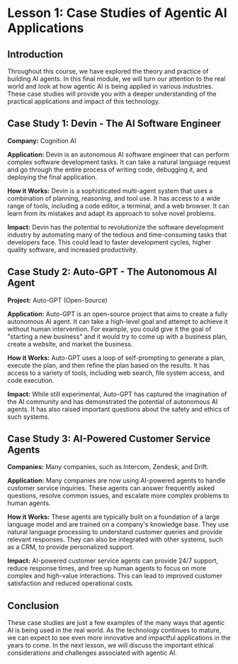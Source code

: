 # Lesson 1: Case Studies of Agentic AI Applications

## Introduction

Throughout this course, we have explored the theory and practice of building AI agents. In this final module, we will turn our attention to the real world and look at how agentic AI is being applied in various industries. These case studies will provide you with a deeper understanding of the practical applications and impact of this technology.

## Case Study 1: Devin - The AI Software Engineer

**Company:** Cognition AI

**Application:** Devin is an autonomous AI software engineer that can perform complex software development tasks. It can take a natural language request and go through the entire process of writing code, debugging it, and deploying the final application.

**How it Works:** Devin is a sophisticated multi-agent system that uses a combination of planning, reasoning, and tool use. It has access to a wide range of tools, including a code editor, a terminal, and a web browser. It can learn from its mistakes and adapt its approach to solve novel problems.

**Impact:** Devin has the potential to revolutionize the software development industry by automating many of the tedious and time-consuming tasks that developers face. This could lead to faster development cycles, higher quality software, and increased productivity.

## Case Study 2: Auto-GPT - The Autonomous AI Agent

**Project:** Auto-GPT (Open-Source)

**Application:** Auto-GPT is an open-source project that aims to create a fully autonomous AI agent. It can take a high-level goal and attempt to achieve it without human intervention. For example, you could give it the goal of "starting a new business" and it would try to come up with a business plan, create a website, and market the business.

**How it Works:** Auto-GPT uses a loop of self-prompting to generate a plan, execute the plan, and then refine the plan based on the results. It has access to a variety of tools, including web search, file system access, and code execution.

**Impact:** While still experimental, Auto-GPT has captured the imagination of the AI community and has demonstrated the potential of autonomous AI agents. It has also raised important questions about the safety and ethics of such systems.

## Case Study 3: AI-Powered Customer Service Agents

**Companies:** Many companies, such as Intercom, Zendesk, and Drift.

**Application:** Many companies are now using AI-powered agents to handle customer service inquiries. These agents can answer frequently asked questions, resolve common issues, and escalate more complex problems to human agents.

**How it Works:** These agents are typically built on a foundation of a large language model and are trained on a company's knowledge base. They use natural language processing to understand customer queries and provide relevant responses. They can also be integrated with other systems, such as a CRM, to provide personalized support.

**Impact:** AI-powered customer service agents can provide 24/7 support, reduce response times, and free up human agents to focus on more complex and high-value interactions. This can lead to improved customer satisfaction and reduced operational costs.

## Conclusion

These case studies are just a few examples of the many ways that agentic AI is being used in the real world. As the technology continues to mature, we can expect to see even more innovative and impactful applications in the years to come. In the next lesson, we will discuss the important ethical considerations and challenges associated with agentic AI.
